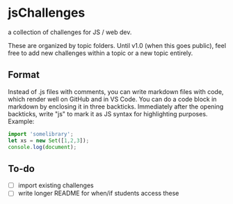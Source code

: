# jsChallenges

a collection of challenges for JS / web dev.

These are organized by topic folders. Until v1.0 (when this goes public), feel free to add new challenges within a topic or a new topic entirely.


## Format

Instead of .js files with comments, you can write markdown files with code, which render well on GitHub and in VS Code. You can do a code block in markdown by enclosing it in three backticks. Immediately after the opening backticks, write "js" to mark it as JS syntax for highlighting purposes. Example:

```js
import 'somelibrary';
let xs = new Set([1,2,3]);
console.log(document);
```



## To-do

- [ ] import existing challenges
- [ ] write longer README for when/if students access these